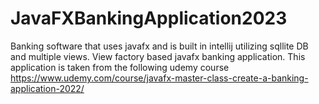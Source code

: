 # JavaFXBankingApplication2023
Banking software that uses javafx and is built in intellij utilizing sqllite DB and multiple views.
View factory based javafx banking application. This application is taken from the following udemy course https://www.udemy.com/course/javafx-master-class-create-a-banking-application-2022/

